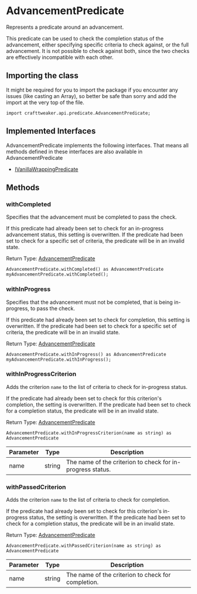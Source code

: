 # AdvancementPredicate

Represents a predicate around an advancement.

 This predicate can be used to check the completion status of the advancement, either specifying specific criteria to
 check against, or the full advancement. It is not possible to check against both, since the two checks are
 effectively incompatible with each other.

## Importing the class

It might be required for you to import the package if you encounter any issues (like casting an Array), so better be safe than sorry and add the import at the very top of the file.
```zenscript
import crafttweaker.api.predicate.AdvancementPredicate;
```


## Implemented Interfaces
AdvancementPredicate implements the following interfaces. That means all methods defined in these interfaces are also available in AdvancementPredicate

- [IVanillaWrappingPredicate](/vanilla/api/predicate/IVanillaWrappingPredicate)

## Methods

### withCompleted

Specifies that the advancement must be completed to pass the check.

 If this predicate had already been set to check for an in-progress advancement status, this setting is
 overwritten. If the predicate had been set to check for a specific set of criteria, the predicate will be in an
 invalid state.

Return Type: [AdvancementPredicate](/vanilla/api/predicate/AdvancementPredicate)

```zenscript
AdvancementPredicate.withCompleted() as AdvancementPredicate
myAdvancementPredicate.withCompleted();
```

### withInProgress

Specifies that the advancement must not be completed, that is being in-progress, to pass the check.

 If this predicate had already been set to check for completion, this setting is overwritten. If the predicate had
 been set to check for a specific set of criteria, the predicate will be in an invalid state.

Return Type: [AdvancementPredicate](/vanilla/api/predicate/AdvancementPredicate)

```zenscript
AdvancementPredicate.withInProgress() as AdvancementPredicate
myAdvancementPredicate.withInProgress();
```

### withInProgressCriterion

Adds the criterion <code>name</code> to the list of criteria to check for in-progress status.

 If the predicate had already been set to check for this criterion's completion, the setting is overwritten. If
 the predicate had been set to check for a completion status, the predicate will be in an invalid state.

Return Type: [AdvancementPredicate](/vanilla/api/predicate/AdvancementPredicate)

```zenscript
AdvancementPredicate.withInProgressCriterion(name as string) as AdvancementPredicate
```

| Parameter | Type | Description |
|-----------|------|-------------|
| name | string | The name of the criterion to check for in-progress status. |


### withPassedCriterion

Adds the criterion <code>name</code> to the list of criteria to check for completion.

 If the predicate had already been set to check for this criterion's in-progress status, the setting is
 overwritten. If the predicate had been set to check for a completion status, the predicate will be in an invalid
 state.

Return Type: [AdvancementPredicate](/vanilla/api/predicate/AdvancementPredicate)

```zenscript
AdvancementPredicate.withPassedCriterion(name as string) as AdvancementPredicate
```

| Parameter | Type | Description |
|-----------|------|-------------|
| name | string | The name of the criterion to check for completion. |



